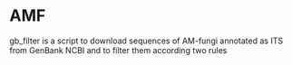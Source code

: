 # AMF
gb_filter is a script to download sequences of AM-fungi annotated as ITS from GenBank NCBI and to filter them according two rules
